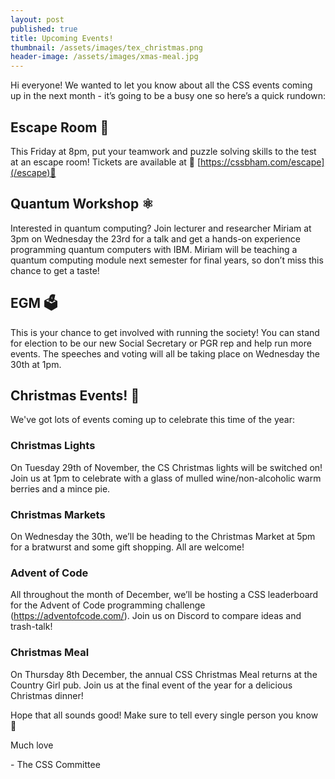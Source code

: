 ```yaml
---
layout: post
published: true
title: Upcoming Events!
thumbnail: /assets/images/tex_christmas.png
header-image: /assets/images/xmas-meal.jpg
---
```

Hi everyone! 
We wanted to let you know about all the CSS events coming up in the next month - it’s going to be a busy one so here’s a quick rundown:
## Escape Room 🔐

This Friday at 8pm, put your teamwork and puzzle solving skills to the test at an escape room! Tickets are available at 🔗 [https://cssbham.com/escape](/escape)🔗

## Quantum Workshop ⚛️

Interested in quantum computing? Join lecturer and researcher Miriam at 3pm on Wednesday the 23rd for a talk and get a hands-on experience programming quantum computers with IBM.
Miriam will be teaching a quantum computing module next semester for final years, so don’t miss this chance to get a taste!
## EGM 🗳

This is your chance to get involved with running the society! You can stand for election to be our new Social Secretary or PGR rep and help run more events. The speeches and voting will all be taking place on Wednesday the 30th at 1pm.

## Christmas Events! 🎅

W﻿e've got lots of events coming up to celebrate this time of the year:

### Christmas Lights 

On Tuesday 29th of November, the CS Christmas lights will be switched on! Join us at 1pm to celebrate with a glass of mulled wine/non-alcoholic warm berries and a mince pie. 
### Christmas Markets 

On Wednesday the 30th, we’ll be heading to the Christmas Market at 5pm for a bratwurst and some gift shopping. All are welcome!

### Advent of Code 

All throughout the month of December, we’ll be hosting a CSS leaderboard for the Advent of Code programming challenge (https://adventofcode.com/). Join us on Discord to compare ideas and trash-talk!
### Christmas Meal 

On Thursday 8th December, the annual CSS Christmas Meal returns at the Country Girl pub. Join us at the final event of the year for a delicious Christmas dinner!

Hope that all sounds good!
Make sure to tell every single person you know 👀

Much love

\- The CSS Committee


